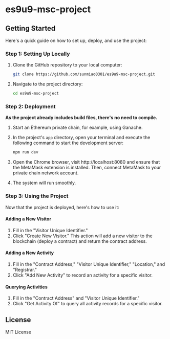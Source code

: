 # es9u9-msc-project

## Getting Started

Here's a quick guide on how to set up, deploy, and use the project:

### Step 1: Setting Up Locally

1. Clone the GitHub repository to your local computer:

   ```bash
   git clone https://github.com/sunmiao0301/es9u9-msc-project.git
   ```

2. Navigate to the project directory:

   ```bash
   cd es9u9-msc-project
   ```

### Step 2: Deployment

**As the project already includes build files, there's no need to compile.**

1. Start an Ethereum private chain, for example, using Ganache.

2. In the project's `app` directory, open your terminal and execute the following command to start the development server:

   ```bash
   npm run dev
   ```

3. Open the Chrome browser, visit http://localhost:8080 and  ensure that the MetaMask extension is installed. Then, connect MetaMask to your private chain network account.

4. The system will run smoothly.

### Step 3: Using the Project

Now that the project is deployed, here's how to use it:

#### Adding a New Visitor

1. Fill in the "Visitor Unique Identifier."
2. Click "Create New Visitor." This action will add a new visitor to the blockchain (deploy a contract) and return the contract address.

#### Adding a New Activity

1. Fill in the "Contract Address," "Visitor Unique Identifier," "Location," and "Registrar."
2. Click "Add New Activity" to record an activity for a specific visitor.

#### Querying Activities

1. Fill in the "Contract Address" and "Visitor Unique Identifier."
2. Click "Get Activity Of" to query all activity records for a specific visitor.

## License

MIT License